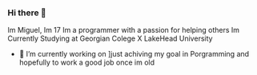 ### Hi there 👋 
Im Miguel, Im 17
Im a programmer with a passion for helping others 
Im Currently Studying at Georgian Colege X LakeHead University 

- 🔭 I’m currently working on ]just achiving my goal in Porgramming and hopefully to work a good job once im old


